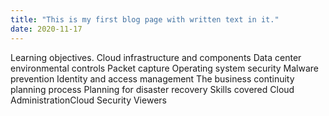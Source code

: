 ```yaml
---
title: "This is my first blog page with written text in it."
date: 2020-11-17
---
```

Learning objectives.
Cloud infrastructure and components
Data center environmental controls
Packet capture
Operating system security
Malware prevention
Identity and access management
The business continuity planning process
Planning for disaster recovery
Skills covered
Cloud AdministrationCloud Security
Viewers
